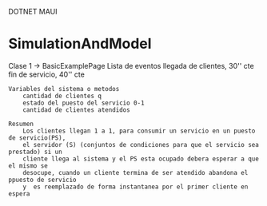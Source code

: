DOTNET MAUI

# SimulationAndModel
Clase 1 -> BasicExamplePage
    Lista de eventos
        llegada de clientes, 30'' cte
        fin de servicio, 40'' cte

    Variables del sistema o metodos
        cantidad de clientes q
        estado del puesto del servicio 0-1
        cantidad de clientes atendidos
    
    Resumen
        Los clientes llegan 1 a 1, para consumir un servicio en un puesto de servicio(PS),
        el servidor (S) (conjuntos de condiciones para que el servicio sea prestado) si un
        cliente llega al sistema y el PS esta ocupado debera esperar a que el mismo se 
        desocupe, cuando un cliente termina de ser atendido abandona el ppuesto de servicio
        y  es reemplazado de forma instantanea por el primer cliente en espera
